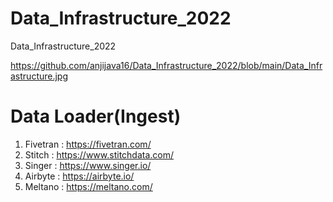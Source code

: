 # Data_Infrastructure_2022
Data_Infrastructure_2022

https://github.com/anjijava16/Data_Infrastructure_2022/blob/main/Data_Infrastructure.jpg


# Data Loader(Ingest)
1. Fivetran : https://fivetran.com/
2. Stitch : https://www.stitchdata.com/
3. Singer : https://www.singer.io/
4. Airbyte : https://airbyte.io/
5. Meltano : https://meltano.com/
